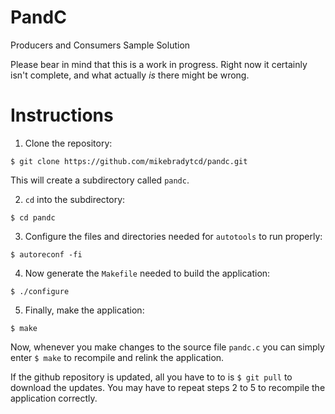 # PandC
Producers and Consumers Sample Solution

Please bear in mind that this is a work in progress. Right now it certainly isn't complete, and what actually *is* there might be wrong.

# Instructions
1. Clone the repository:
```
$ git clone https://github.com/mikebradytcd/pandc.git
```
This will create a subdirectory called `pandc`.

2. `cd` into the subdirectory:
```
$ cd pandc
```
3. Configure the files and directories needed for `autotools` to run properly:
```
$ autoreconf -fi
```
4. Now generate the `Makefile` needed to build the application:
```
$ ./configure
```
5. Finally, make the application:
```
$ make
```
Now, whenever you make changes to the source file `pandc.c` you can simply enter `$ make` to recompile and relink the application.

If the github repository is updated, all you have to to is `$ git pull` to download the updates. You may have to repeat steps 2 to 5 to recompile the application correctly.
